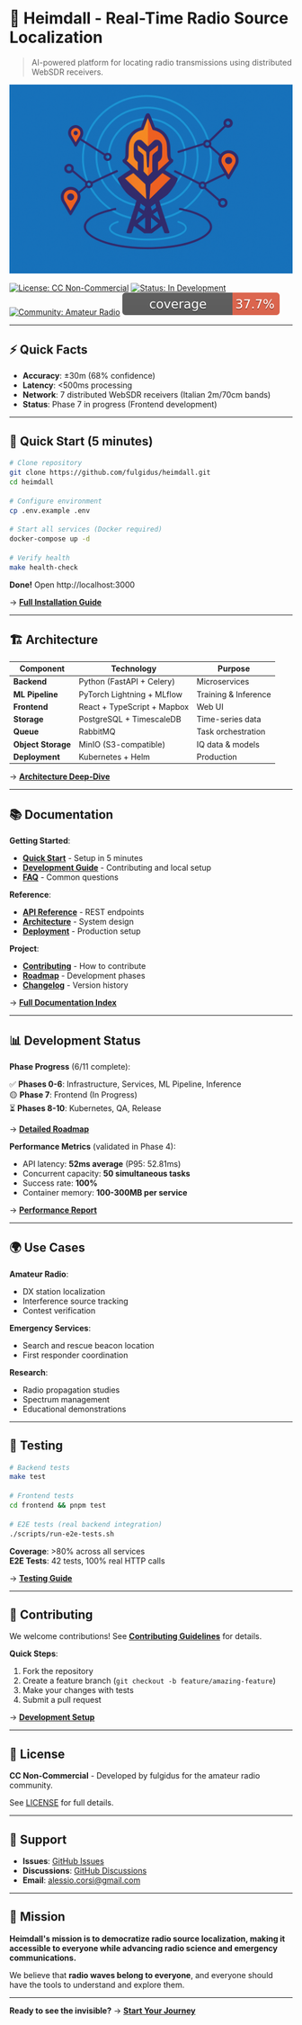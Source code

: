 # 🎯 Heimdall - Real-Time Radio Source Localization

> AI-powered platform for locating radio transmissions using distributed WebSDR receivers.

![heimdall.png](heimdall.png)

[![License: CC Non-Commercial](https://img.shields.io/badge/License-CC%20Non--Commercial-orange.svg)](LICENSE)
[![Status: In Development](https://img.shields.io/badge/Status-In%20Development-yellow.svg)](AGENTS.md)
[![Community: Amateur Radio](https://img.shields.io/badge/Community-Amateur%20Radio-blue.svg)](https://www.iaru.org/)
[![Coverage](https://raw.githubusercontent.com/fulgidus/heimdall/develop/docs/coverage/develop/badge.svg)](https://fulgidus.github.io/heimdall/coverage/)

---

## ⚡ Quick Facts

- **Accuracy**: ±30m (68% confidence)
- **Latency**: <500ms processing
- **Network**: 7 distributed WebSDR receivers (Italian 2m/70cm bands)
- **Status**: Phase 7 in progress (Frontend development)

---

## 🚀 Quick Start (5 minutes)

```bash
# Clone repository
git clone https://github.com/fulgidus/heimdall.git
cd heimdall

# Configure environment
cp .env.example .env

# Start all services (Docker required)
docker-compose up -d

# Verify health
make health-check
```

**Done!** Open http://localhost:3000

→ **[Full Installation Guide](docs/QUICK_START.md)**

---

## 🏗️ Architecture

| Component          | Technology                  | Purpose              |
| ------------------ | --------------------------- | -------------------- |
| **Backend**        | Python (FastAPI + Celery)   | Microservices        |
| **ML Pipeline**    | PyTorch Lightning + MLflow  | Training & Inference |
| **Frontend**       | React + TypeScript + Mapbox | Web UI               |
| **Storage**        | PostgreSQL + TimescaleDB    | Time-series data     |
| **Queue**          | RabbitMQ                    | Task orchestration   |
| **Object Storage** | MinIO (S3-compatible)       | IQ data & models     |
| **Deployment**     | Kubernetes + Helm           | Production           |

→ **[Architecture Deep-Dive](docs/ARCHITECTURE.md)**

---

## 📚 Documentation

**Getting Started**:
- **[Quick Start](docs/QUICK_START.md)** - Setup in 5 minutes
- **[Development Guide](docs/DEVELOPMENT.md)** - Contributing and local setup
- **[FAQ](docs/FAQ.md)** - Common questions

**Reference**:
- **[API Reference](docs/api_reference.md)** - REST endpoints
- **[Architecture](docs/ARCHITECTURE.md)** - System design
- **[Deployment](docs/deployment_instructions.md)** - Production setup

**Project**:
- **[Contributing](CONTRIBUTING.md)** - How to contribute
- **[Roadmap](AGENTS.md)** - Development phases
- **[Changelog](CHANGELOG.md)** - Version history

→ **[Full Documentation Index](docs/index.md)**

---

## 📊 Development Status

**Phase Progress** (6/11 complete):

✅ **Phases 0-6**: Infrastructure, Services, ML Pipeline, Inference  
🟡 **Phase 7**: Frontend (In Progress)  
⏳ **Phases 8-10**: Kubernetes, QA, Release

→ **[Detailed Roadmap](AGENTS.md)**

**Performance Metrics** (validated in Phase 4):
- API latency: **52ms average** (P95: 52.81ms)
- Concurrent capacity: **50 simultaneous tasks**
- Success rate: **100%**
- Container memory: **100-300MB per service**

→ **[Performance Report](docs/agents/20251022_080000_phase4_completion_final.md)**

---

## 🌍 Use Cases

**Amateur Radio**:
- DX station localization
- Interference source tracking
- Contest verification

**Emergency Services**:
- Search and rescue beacon location
- First responder coordination

**Research**:
- Radio propagation studies
- Spectrum management
- Educational demonstrations

---

## 🧪 Testing

```bash
# Backend tests
make test

# Frontend tests
cd frontend && pnpm test

# E2E tests (real backend integration)
./scripts/run-e2e-tests.sh
```

**Coverage**: >80% across all services  
**E2E Tests**: 42 tests, 100% real HTTP calls

→ **[Testing Guide](docs/testing_strategies.md)**

---

## 🤝 Contributing

We welcome contributions! See **[Contributing Guidelines](CONTRIBUTING.md)** for details.

**Quick Steps**:
1. Fork the repository
2. Create a feature branch (`git checkout -b feature/amazing-feature`)
3. Make your changes with tests
4. Submit a pull request

→ **[Development Setup](docs/DEVELOPMENT.md)**

---

## 📜 License

**CC Non-Commercial** - Developed by fulgidus for the amateur radio community.

See [LICENSE](LICENSE) for full details.

---

## 💬 Support

- **Issues**: [GitHub Issues](https://github.com/fulgidus/heimdall/issues)
- **Discussions**: [GitHub Discussions](https://github.com/fulgidus/heimdall/discussions)
- **Email**: alessio.corsi@gmail.com

---

## 🌟 Mission

**Heimdall's mission is to democratize radio source localization, making it accessible to everyone while advancing radio science and emergency communications.**

We believe that **radio waves belong to everyone**, and everyone should have the tools to understand and explore them.

---

**Ready to see the invisible?** → **[Start Your Journey](https://fulgidus.github.io/heimdall)**
